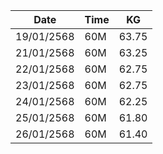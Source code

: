 | Date| Time | KG|
| -------- | ------- |------ |
|19/01/2568 | 60M |63.75|
|21/01/2568 | 60M |63.25|
|22/01/2568 | 60M |62.75|
|23/01/2568 | 60M |62.75|
|24/01/2568 | 60M |62.25|
|25/01/2568 | 60M |61.80|
|26/01/2568 | 60M |61.40|